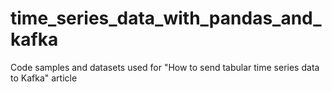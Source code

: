 # time_series_data_with_pandas_and_kafka
Code samples and datasets used for "How to send tabular time series data to Kafka" article
